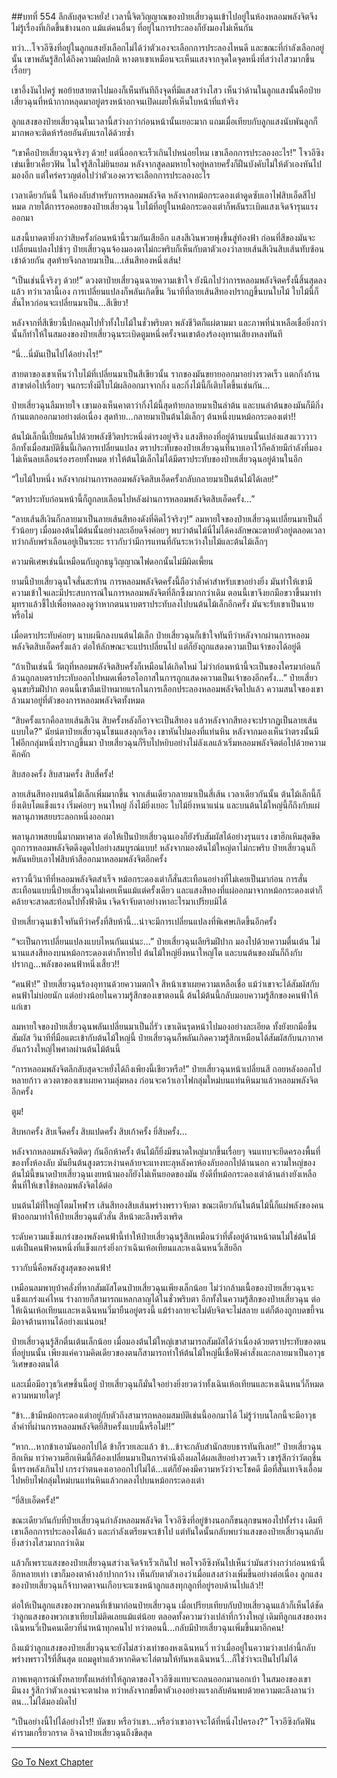 ##บทที่ 554 ลึกลับสุดจะหยั่ง!
เวลานี้จิตวิญญาณของป๋ายเสี่ยวฉุนเข้าไปอยู่ในห้องหลอมพลังจิตจึงไม่รู้เรื่องที่เกิดขึ้นข้างนอก แม้แต่คนอื่นๆ ที่อยู่ในการประลองก็ยังมองไม่เห็นกัน

ทว่า...โจวอีซิงที่อยู่ในลูกแสงยังเลือกไม่ได้ว่าตัวเองจะเลือกการประลองไหนดี และขณะที่กำลังเลือกอยู่นั้น เขาพลันรู้สึกได้ถึงความผิดปกติ หางตาเขาเหมือนจะเห็นแสงจากจุดใดจุดหนึ่งที่สว่างไสวมากขึ้นเรื่อยๆ

เขาอึ้งงันไปครู่ พอย้ายสายตาไปมองก็เห็นทันทีถึงจุดที่มีแสงสว่างไสว เห็นว่าด้านในลูกแสงนั้นคือป๋ายเสี่ยวฉุนที่หน้ากากหลุดมาอยู่ตรงหน้าอกจนเปิดเผยให้เห็นใบหน้าที่แท้จริง

ลูกแสงของป๋ายเสี่ยวฉุนในเวลานี้สว่างกว่าก่อนหน้านั้นเยอะมาก แถมเมื่อเทียบกับลูกแสงนับพันลูกก็มากพอจะติดห้าร้อยอันดับแรกได้ด้วยซ้ำ

“เขาคือป๋ายเสี่ยวฉุนจริงๆ ด้วย! แต่นี่ออกจะเร็วเกินไปหน่อยไหม เขาเลือกการประลองอะไร!” โจวอีซิงเข่นเขี้ยวเคี้ยวฟัน ในใจรู้สึกไม่ยินยอม หลังจากสูดลมหายใจอยู่หลายครั้งก็ฝืนบังคับไม่ให้ตัวเองหันไปมองอีก แต่ใคร่ครวญต่อไปว่าตัวเองควรจะเลือกการประลองอะไร

เวลาเดียวกันนี้ ในห้องลับสำหรับการหลอมพลังจิต หลังจากหม้อกระดองเต่าดูดซับเอาไฟสิบเอ็ดสีไปหมด ภายใต้การรอคอยของป๋ายเสี่ยวฉุน ใบไม้ที่อยู่ในหม้อกระดองเต่าก็พลันระเบิดแสงเจิดจ้ารุนแรงออกมา

แสงนี้บาดตายิ่งกว่าสิบครั้งก่อนหน้านี้รวมกันเสียอีก แสงสีเงินพวยพุ่งขึ้นสู่ท้องฟ้า ก่อนที่สีของมันจะเปลี่ยนแปลงไปช้าๆ ป๋ายเสี่ยวฉุนจ้องมองตาไม่กะพริบก็เห็นกับตาตัวเองว่าลายเส้นสีเงินสิบเส้นทับซ้อนเข้าด้วยกัน สุดท้ายจึงกลายมาเป็น...เส้นสีทองหนึ่งเส้น!

“เป็นเช่นนี้จริงๆ ด้วย!” ดวงตาป๋ายเสี่ยวฉุนฉายความเข้าใจ ยังนึกไปว่าการหลอมพลังจิตครั้งนี้สิ้นสุดลงแล้ว ทว่าเวลานี้เอง การเปลี่ยนแปลงก็พลันเกิดขึ้น วินาทีที่ลายเส้นสีทองปรากฏขึ้นบนใบไม้ ใบไม้นี้ก็สั่นไหวก่อนจะเปลี่ยนมาเป็น...สีเขียว!

หลังจากที่สีเขียวนี้ปกคลุมไปทั่วทั้งใบไม้ในชั่วพริบตา พลังชีวิตก็แผ่ตามมา และภาพที่น่าเหลือเชื่อยิ่งกว่านั้นก็ทำให้ในสมองของป๋ายเสี่ยวฉุนระเบิดตูมหนึ่งครั้งจนเขาต้องร้องอุทานเสียงหลงทันที

“นี่...นี่มันเป็นไปได้อย่างไร!”

สายตาของเขาเห็นว่าใบไม้ที่เปลี่ยนมาเป็นสีเขียวนั้น รากของมันขยายออกมาอย่างรวดเร็ว แตกกิ่งก้านสาขาต่อไปเรื่อยๆ จนกระทั่งมีใบไม้ผลิออกมาจากกิ่ง และกิ่งไม้นี้ก็เติบโตขึ้นเช่นกัน...

ป๋ายเสี่ยวฉุนลืมหายใจ เขามองเห็นคาตาว่ากิ่งไม้นี้สุดท้ายกลายมาเป็นลำต้น และบนลำต้นของมันก็มีกิ่งก้านแตกออกมาอย่างต่อเนื่อง สุดท้าย...กลายมาเป็นต้นไม้เล็กๆ ต้นหนึ่งบนหม้อกระดองเต่า!!

ต้นไม้เล็กนี้เปี่ยมล้นไปด้วยพลังชีวิตประหนึ่งดำรงอยู่จริง แสงสีทองที่อยู่ด้านบนนั้นเปล่งแสงแวววาว อีกทั้งเมื่อสมบัติชิ้นนี้เกิดการเปลี่ยนแปลง ตราประทับของป๋ายเสี่ยวฉุนที่นาบเอาไว้ก็คล้ายมีกำลังที่มองไม่เห็นลบเลือนร่องรอยทั้งหมด ทำให้ต้นไม้เล็กไม่ได้มีตราประทับของป๋ายเสี่ยวฉุนอยู่ด้านในอีก

“ใบไม้ใบหนึ่ง หลังจากผ่านการหลอมพลังจิตสิบเอ็ดครั้งกลับกลายมาเป็นต้นไม้ได้เลย!”

“ตราประทับก่อนหน้านี้ก็ถูกลบเลือนไปหลังผ่านการหลอมพลังจิตสิบเอ็ดครั้ง...”

“ลายเส้นสีเงินก็กลายมาเป็นลายเส้นสีทองดังที่คิดไว้จริงๆ!” ลมหายใจของป๋ายเสี่ยวฉุนเปลี่ยนมาเป็นถี่รัวน้อยๆ เมื่อมองต้นไม้ต้นนั้นอย่างละเอียดจึงค่อยๆ พบว่าต้นไม้นี่ไม่ได้คงลักษณะตายตัวอยู่ตลอดเวลา ทว่ากลับพร่าเลือนอยู่เป็นระยะ ราวกับว่ามีการแทนที่กันระหว่างใบไม้และต้นไม้เล็กๆ

ความพิเศษเช่นนี้เหมือนกับลูกธนูวิญญาณไฟดอกนั้นไม่มีผิดเพี้ยน

ยามนี้ป๋ายเสี่ยวฉุนใจสั่นสะท้าน การหลอมพลังจิตครั้งนี้ถือว่าล้ำค่าสำหรับเขาอย่างยิ่ง มันทำให้เขามีความเข้าใจและมีประสบการณ์ในการหลอมพลังจิตที่ลึกซึ้งมากกว่าเดิม ตอนนี้เขาจึงยกมือขวาขึ้นมาทำมุทราแล้วชี้ไปเพื่อทดลองดูว่าหากตนนาบตราประทับลงไปบนต้นไม้เล็กอีกครั้ง มันจะรับเขาเป็นนายหรือไม่

เมื่อตราประทับค่อยๆ นาบผนึกลงบนต้นไม้เล็ก ป๋ายเสี่ยวฉุนก็เข้าใจทันทีว่าหลังจากผ่านการหลอมพลังจิตสิบเอ็ดครั้งแล้ว ต่อให้ลักษณะจะแปรเปลี่ยนไป แต่ก็ยังถูกแสดงความเป็นเจ้าของได้อยู่ดี

“ถ้าเป็นเช่นนี้ วัตถุที่หลอมพลังจิตสิบครั้งก็เหมือนได้เกิดใหม่ ไม่ว่าก่อนหน้านี้จะเป็นของใครมาก่อนก็ล้วนถูกลบตราประทับออกไปหมดเพื่อรอโอกาสในการถูกแสดงความเป็นเจ้าของอีกครั้ง...” ป๋ายเสี่ยวฉุนขบริมฝีปาก ตอนนี้เขาลืมเป้าหมายแรกในการเลือกประลองหลอมพลังจิตไปแล้ว ความสนใจของเขาล้วนมาอยู่ที่ตัวของการหลอมพลังจิตทั้งหมด

“สิบครั้งแรกคือลายเส้นสีเงิน สิบครั้งหลังก็อาจจะเป็นสีทอง แล้วหลังจากสีทองจะปรากฏเป็นลายเส้นแบบใด?” นัยน์ตาป๋ายเสี่ยวฉุนโชนแสงลุกเรือง เขาหันไปมองที่แท่นหิน หลังจากมองเห็นว่าตรงนั้นมีไฟอีกกลุ่มหนึ่งปรากฏขึ้นมา ป๋ายเสี่ยวฉุนก็รีบไปหยิบอย่างไม่ลังเลแล้วเริ่มหลอมพลังจิตต่อไปด้วยความคึกคัก

สิบสองครั้ง สิบสามครั้ง สิบสี่ครั้ง!

ลายเส้นสีทองบนต้นไม้เล็กเพิ่มมากขึ้น จากเส้นเดียวกลายมาเป็นสี่เส้น เวลาเดียวกันนั้น ต้นไม้เล็กนี้ก็ยิ่งเติบโตแข็งแรง เริ่มค่อยๆ หนาใหญ่ กิ่งไม้ยิ่งเยอะ ใบไม้ยิ่งหนาแน่น และบนต้นไม้ใหญ่นี้ก็ถึงกับแผ่พลานุภาพสยบระลอกหนึ่งออกมา

พลานุภาพสยบนี้มากมหาศาล ต่อให้เป็นป๋ายเสี่ยวฉุนเองก็ยังรับสัมผัสได้อย่างรุนแรง เขาฮึกเหิมสุดขีด ถูกการหลอมพลังจิตดึงดูดไปอย่างสมบูรณ์แบบ! หลังจากมองต้นไม้ใหญ่ตาไม่กะพริบ ป๋ายเสี่ยวฉุนก็พลันหยิบเอาไฟสิบห้าสีออกมาหลอมพลังจิตอีกครั้ง

คราวนี้วินาทีที่หลอมพลังจิตสำเร็จ หม้อกระดองเต่าก็สั่นสะเทือนอย่างที่ไม่เคยเป็นมาก่อน การสั่นสะเทือนแบบนี้ป๋ายเสี่ยวฉุนไม่เคยเห็นแม้แต่ครั้งเดียว และแสงสีทองที่แผ่ออกมาจากหม้อกระดองเต่าก็คล้ายจะสาดสะท้อนไปทั้งฟ้าดิน เจิดจ้าจับตาอย่างหาอะไรมาเปรียบมิได้

ป๋ายเสี่ยวฉุนเข้าใจทันทีว่าครั้งที่สิบห้านี้...น่าจะมีการเปลี่ยนแปลงที่พิเศษเกิดขึ้นอีกครั้ง

“จะเป็นการเปลี่ยนแปลงแบบไหนกันแน่นะ...” ป๋ายเสี่ยวฉุนเลียริมฝีปาก มองไปด้วยความตื่นเต้น ไม่นานแสงสีทองบนหม้อกระดองเต่าก็หายไป ต้นไม้ใหญ่ยิ่งหนาใหญ่โต และบนต้นของมันก็ถึงกับปรากฏ...พลังของคนฟ้าหนึ่งเสี้ยว!!

“คนฟ้า!” ป๋ายเสี่ยวฉุนร้องอุทานด้วยความตกใจ สีหน้าเขาเผยความเหลือเชื่อ แม้ว่าเขาจะได้สัมผัสกับคนฟ้าไม่บ่อยนัก แต่อย่างน้อยในความรู้สึกของเขาตอนนี้ ต้นไม้ต้นนี้กลับมอบความรู้สึกของคนฟ้าให้แก่เขา

ลมหายใจของป๋ายเสี่ยวฉุนพลันเปลี่ยนมาเป็นถี่รัว เขาเดินรุดหน้าไปมองอย่างละเอียด ทั้งยังยกมือขึ้นสัมผัส วินาทีที่มือแตะเข้ากับต้นไม้ใหญ่นี้ ป๋ายเสี่ยวฉุนก็พลันเกิดความรู้สึกเหมือนได้สัมผัสกับนภากาศอันกว้างใหญ่ไพศาลผ่านต้นไม้ต้นนี้

“การหลอมพลังจิตลึกลับสุดจะหยั่งได้ถึงเพียงนี้เชียวหรือ!” ป๋ายเสี่ยวฉุนหน้าเปลี่ยนสี ถอยหลังออกไปหลายก้าว ดวงตาของเขาเผยความลุ่มหลง ก่อนจะคว้าเอาไฟกลุ่มใหม่บนแท่นหินมาแล้วหลอมพลังจิตอีกครั้ง

ตูม!

สิบหกครั้ง สิบเจ็ดครั้ง สิบแปดครั้ง สิบเก้าครั้ง ยี่สิบครั้ง...

หลังจากหลอมพลังจิตติดๆ กันอีกห้าครั้ง ต้นไม้ก็ยิ่งมีขนาดใหญ่มากขึ้นเรื่อยๆ จนแทบจะยึดครองพื้นที่ของทั้งห้องลับ มันยืนต้นสูงตระหง่านคล้ายจะแทงทะลุหลังคาห้องลับออกไปด้านนอก ความใหญ่ของต้นไม้นี้ขนาดป๋ายเสี่ยวฉุนเงยหน้ามองก็ยังไม่เห็นยอดของมัน ยังดีที่หม้อกระดองเต่าด้านล่างยังเหลือพื้นที่ให้เขาใช้หลอมพลังจิตได้ต่อ

บนต้นไม้ที่ใหญ่โตมโหฬาร เส้นสีทองสิบเส้นพร่างพราวจับตา ขณะเดียวกันในต้นไม้นี้ก็แผ่พลังของคนฟ้าออกมาทำให้ป๋ายเสี่ยวฉุนตัวสั่น สีหน้าตะลึงพรึงเพริด

ระดับความแข็งแกร่งของพลังคนฟ้านี้ทำให้ป๋ายเสี่ยวฉุนรู้สึกเหมือนว่าที่ตั้งอยู่ด้านหน้าตนไม่ใช่ต้นไม้ แต่เป็นคนฟ้าคนหนึ่งที่แข็งแกร่งยิ่งกว่าเฉินเห้อเทียนและหงเฉินหนวี่เสียอีก

ราวกับนี่คือพลังสูงสุดของคนฟ้า!

เหมือนลมพายุบ้าคลั่งที่หากสัมผัสโดนป๋ายเสี่ยวฉุนเพียงเล็กน้อย ไม่ว่ากล้ามเนื้อของป๋ายเสี่ยวฉุนจะแข็งแกร่งแค่ไหน ร่างกายก็สามารถแหลกลาญได้ในชั่วพริบตา อีกทั้งในความรู้สึกของป๋ายเสี่ยวฉุน ต่อให้เฉินเห้อเทียนและหงเฉินหนวี่มายืนอยู่ตรงนี้ แม้ร่างกายจะไม่ดับจิตจะไม่สลาย แต่ก็ต้องถูกบดขยี้จนมิอาจต้านทานได้อย่างแน่นอน!

ป๋ายเสี่ยวฉุนรู้สึกตื่นเต้นเล็กน้อย เมื่อมองต้นไม้ใหญ่เขาสามารถสัมผัสได้ว่าเนื่องด้วยตราประทับของตนที่อยู่บนนั้น เพียงแค่ความคิดเดียวของตนก็สามารถทำให้ต้นไม้ใหญ่นี้เชื่อฟังคำสั่งและกลายมาเป็นอาวุธวิเศษของตนได้

และเมื่อมีอาวุธวิเศษชิ้นนี้อยู่ ป๋ายเสี่ยวฉุนก็มั่นใจอย่างยิ่งยวดว่าทั้งเฉินเห้อเทียนและหงเฉินหนวี่ก็หมดความหมายใดๆ!

“ข้า...ข้ามีหม้อกระดองเต่าอยู่กับตัวถึงสามารถหลอมสมบัติเช่นนี้ออกมาได้ ไม่รู้ว่าบนโลกนี้จะมีอาวุธล้ำค่าที่ผ่านการหลอมพลังจิตยี่สิบครั้งแบบนี้หรือไม่!!”

“หาก...หากข้าเอามันออกไปได้ ข้าก็รวยเละแล้ว ข้า...ข้าจะกลับสำนักสยบธารทันทีเลย!” ป๋ายเสี่ยวฉุนฮึกเหิม ทว่าความฮึกเหิมนี้ก็ต้องเปลี่ยนมาเป็นการคำนึงถึงผลได้ผลเสียอย่างรวดเร็ว เขารู้สึกว่าวัตถุชิ้นนี้ทรงพลังเกินไป เกรงว่าตนคงเอาออกไปไม่ได้...แต่ก็ยังคงมีความหวังว่าจะโชคดี มือที่สั่นเทาจึงเอื้อมไปหยิบไฟกลุ่มใหม่บนแท่นหินแล้วกดลงไปบนหม้อกระดองเต่า

“ยี่สิบเอ็ดครั้ง!”

ขณะเดียวกันกับที่ป๋ายเสี่ยวฉุนกำลังหลอมพลังจิต โจวอีซิงที่อยู่ข้างนอกก็ขนลุกขนพองไปทั้งร่าง เดิมทีเขาเลือกการประลองได้แล้ว และกำลังเตรียมจะเข้าไป แต่ทันใดนั้นกลับพบว่าแสงของป๋ายเสี่ยวฉุนกลับยิ่งสว่างไสวมากกว่าเดิม

แล้วก็เพราะแสงของป๋ายเสี่ยวฉุนสว่างเจิดจ้าเร็วเกินไป พอโจวอีซิงหันไปเห็นว่ามันสว่างกว่าก่อนหน้านี้อีกหลายเท่า เขาก็มองตาค้างอ้าปากกว้าง เห็นกับตาตัวเองว่าเมื่อแสงสว่างเพิ่มขึ้นอย่างต่อเนื่อง ลูกแสงของป๋ายเสี่ยวฉุนก็จ้าบาดตาจนเกือบจะแซงหน้าลูกแสงทุกลูกที่อยู่รอบด้านไปแล้ว!!

ต่อให้เป็นลูกแสงของพวกคนที่เข้ามาก่อนป๋ายเสี่ยวฉุน เมื่อเปรียบเทียบกับป๋ายเสี่ยวฉุนแล้วก็เห็นได้ชัดว่าลูกแสงของพวกเขาเทียบไม่ติดเลยแม้แต่น้อย ตลอดทั้งความว่างเปล่าที่กว้างใหญ่ เดิมทีลูกแสงของหงเฉินหนวี่เป็นคนเดียวที่นำหน้าทุกคนไป ทว่าตอนนี้...กลับมีป๋ายเสี่ยวฉุนเพิ่มขึ้นมาอีกคน!

ถึงแม้ว่าลูกแสงของป๋ายเสี่ยวฉุนจะยังไม่สว่างเท่าของหงเฉินหนวี่ ทว่าเมื่ออยู่ในความว่างเปล่านี้กลับพร่างพราวไร้ที่สิ้นสุด แถมดูท่าแล้วหากคิดจะไล่ตามให้ทันหงเฉินหนวี่...ก็ใช่ว่าจะเป็นไปไม่ได้

ภาพเหตุการณ์ทั้งหลายทั้งแหล่ทำให้ลูกตาของโจวอีซิงแทบจะถลนออกมานอกเบ้า ในสมองของเขามึนงง รู้สึกว่าตัวเองน่าจะตาฝาด ทว่าหลังจากขยี้ตาตัวเองอย่างแรงกลับค้นพบด้วยความตะลึงลานว่าตน...ไม่ได้มองผิดไป

“เป็นอย่างนี้ไปได้อย่างไร!! บัดซบ หรือว่าเขา...หรือว่าเขาอาจจะได้ที่หนึ่งไปครอง?” โจวอีซิงกัดฟันคำรามเกรี้ยวกราด อิจฉาป๋ายเสี่ยวฉุนถึงขีดสุด

------


[Go To Next Chapter]( ./177.md)